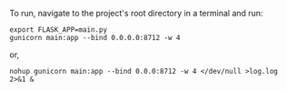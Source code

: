 To run, navigate to the project's root directory in a terminal and run:

    export FLASK_APP=main.py
    gunicorn main:app --bind 0.0.0.0:8712 -w 4

or,

    nohup gunicorn main:app --bind 0.0.0:8712 -w 4 </dev/null >log.log 2>&1 &